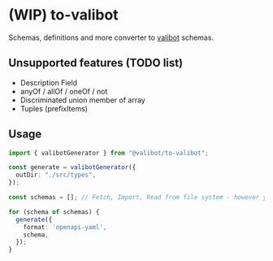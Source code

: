 # (WIP) to-valibot

Schemas, definitions and more converter to [valibot](https://valibot.dev/) schemas.

## Unsupported features (TODO list)
- Description Field
- anyOf / allOf / oneOf / not
- Discriminated union member of array
- Tuples (prefixItems)

## Usage

```ts
import { valibotGenerator } from "@valibot/to-valibot";

const generate = valibotGenerator({
  outDir: "./src/types",
});

const schemas = []; // Fetch, Import, Read from file system - however you like

for (schema of schemas) {
  generate({
    format: 'openapi-yaml',
    schema,
  });
}
```